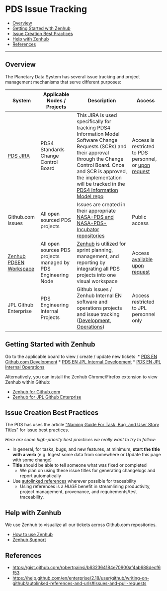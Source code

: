 
# PDS Issue Tracking

* [Overview](#Overview)
* [Getting Started with Zenhub](#getting-started-with-zenhub)
* [Issue Creation Best Practices](#issue-creation-best-practices)
* [Help with Zenhub](#help-with-zenhub)
* [References](#references)

---

## Overview
The Planetary Data System has several issue tracking and project management mechanisms that serve different purposes:

| System | Applicable Nodes / Projects | Description | Access |
| ------ | --------------------------- | ----------- | ------ |
| [PDS JIRA](https://pds-jira.jpl.nasa.gov/secure/Dashboard.jspa) | PDS4 Standards Change Control Board | This JIRA is used specifically for tracking PDS4 Information Model Software Change Requests (SCRs) and their approval through the Change Control Board. Once and SCR is approved, the implementation will be tracked in the [PDS4 Information Model repo](https://github.com/NASA-PDS-Incubator/pds4-information-model/issues) | Access is restricted to PDS personnel, or [upon request](mailto:pds-operator@jpl.nasa.gov) |
| Github.com Issues | All open sourced PDS projects | Issues are created in their appropriate [NASA-PDS and NASA-PDS-Incubator repositories](https://nasa-pds.github.io/) | Public access |
| [Zenhub PDSEN Workspace](https://app.zenhub.com/workspaces/pdsen-workspace-5c87e859b7a0872dd10b87c5/board?repos=186914179,225741245,247182582,179379537,192617533,211189958,245216997,236086558,236099103,253108483,200280392,251664703,170207812,193572640,198717028,193800615,225956031,84491609,199739690,198517222,193560281) | All open sources PDS projects managed by PDS Engineering Node | [Zenhub](#Zenhub) is utilized for sprint planning, management, and reporting by integrating all PDS projects into one visual workspace | Access [available upon request](mailto:pds-operator@jpl.nasa.gov) |
| JPL Github Enterprise | PDS Engineering Internal Projects | Github Issues / Zenhub Internal EN software and operations projects and issue tracking ([Development](https://zenhub.jpl.nasa.gov/app/workspaces/pdsen-dev-internal-5d5ff11ab8761871eb7ed692/board?repos=23220), [Operations](https://zenhub.jpl.nasa.gov/app/workspaces/pds-ops-5e444561fe7e060b0e514b07/board?repos=31090,31009,31007))| Access restricted to JPL personnel only |

## Getting Started with Zenhub
Go to the applicable board to view / create / update new tickets:
    * [PDS EN Github.com Development](https://app.zenhub.com/workspaces/pdsen-workspace-5c87e859b7a0872dd10b87c5/board?repos=186914179,225741245,247182582,179379537,192617533,211189958,245216997,236086558,236099103,253108483,200280392,251664703,170207812,193572640,198717028,193800615,225956031,84491609,199739690,198517222,193560281)
    * [PDS EN JPL Internal Development](https://zenhub.jpl.nasa.gov/app/workspaces/pdsen-dev-internal-5d5ff11ab8761871eb7ed692/board?repos=27663,28856,29312,28901,25759,24033,23921,28407,23450,23220,23446,28406,23894,28296)
    * [PDS EN JPL Internal Operations](https://zenhub.jpl.nasa.gov/app/workspaces/pds-ops-5e444561fe7e060b0e514b07/board?repos=31090,31009,31007)

Alternatively, you can install the Zenhub Chrome/Firefox extension to view Zenhub within Github:
* [Zenhub for Github.com](https://www.zenhub.com/extension)
* [Zenhub for JPL Github Enterprise](https://zenhub.jpl.nasa.gov/)


## Issue Creation Best Practices

The PDS has uses the article ["Naming Guide For Task, Bug, and User Story Titles"](https://stratejos.ai/blog/naming-task-bug-user-story-titles/) for issue best practices.

*Here are some high-priority best practices we really want to try to follow:*

* In general, for tasks, bugs, and new features, at minimum, **start the title with a verb** (e.g. Ingest some data from somewhere or Update this page with some change)
* **Title** should be able to tell someone what was fixed or completed
    * We plan on using these issue titles for generating changelogs and report automatically
* Use [autolinked references](https://help.github.com/en/enterprise/2.18/user/github/writing-on-github/autolinked-references-and-urls#issues-and-pull-requests) wherever possible for traceability
    * Using references is a *HUGE* benefit in streamlining productivity, project management, provenance, and requirements/test traceability.


## Help with Zenhub
We use Zenhub to visualize all our tickets across Github.com repositories.

* [How to use Zenhub](https://help.zenhub.com/support/solutions/articles/43000010778-what-is-zenhub-an-intro-to-zenhub-in-github)
* [Zenhub Support](https://help.zenhub.com/support/home)

## References
* https://gist.github.com/robertpainsi/b632364184e70900af4ab688decf6f53
* https://help.github.com/en/enterprise/2.18/user/github/writing-on-github/autolinked-references-and-urls#issues-and-pull-requests
